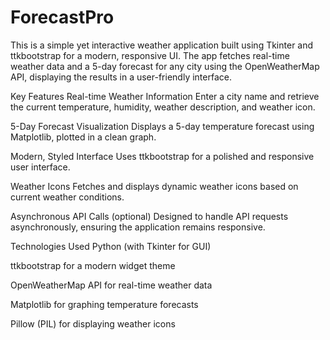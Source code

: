 # ForecastPro
This is a simple yet interactive weather application built using Tkinter and ttkbootstrap for a modern, responsive UI. The app fetches real-time weather data and a 5-day forecast for any city using the OpenWeatherMap API, displaying the results in a user-friendly interface.

Key Features
Real-time Weather Information
Enter a city name and retrieve the current temperature, humidity, weather description, and weather icon.

5-Day Forecast Visualization
Displays a 5-day temperature forecast using Matplotlib, plotted in a clean graph.

Modern, Styled Interface
Uses ttkbootstrap for a polished and responsive user interface.

Weather Icons
Fetches and displays dynamic weather icons based on current weather conditions.

Asynchronous API Calls (optional)
Designed to handle API requests asynchronously, ensuring the application remains responsive.

Technologies Used
Python (with Tkinter for GUI)

ttkbootstrap for a modern widget theme

OpenWeatherMap API for real-time weather data

Matplotlib for graphing temperature forecasts

Pillow (PIL) for displaying weather icons
